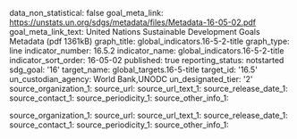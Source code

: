 data_non_statistical: false
goal_meta_link: https://unstats.un.org/sdgs/metadata/files/Metadata-16-05-02.pdf
goal_meta_link_text: United Nations Sustainable Development Goals Metadata (pdf 1361kB)
graph_title: global_indicators.16-5-2-title
graph_type: line
indicator_number: 16.5.2
indicator_name: global_indicators.16-5-2-title
indicator_sort_order: 16-05-02
published: true
reporting_status: notstarted
sdg_goal: '16'
target_name: global_targets.16-5-title
target_id: '16.5'
un_custodian_agency: World Bank,UNODC
un_designated_tier: '2'
source_organization_1: 
source_url: 
source_url_text_1: 
source_release_date_1: 
source_contact_1: 
source_periodicity_1: 
source_other_info_1: 

source_organization_1: 
source_url: 
source_url_text_1: 
source_release_date_1: 
source_contact_1: 
source_periodicity_1: 
source_other_info_1: 
